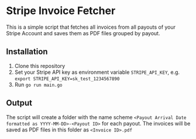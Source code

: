 # Stripe Invoice Fetcher

This is a simple script that fetches all invoices from all payouts of your Stripe Account and saves them as PDF files grouped by payout.

## Installation

1. Clone this repository
2. Set your Stripe API key as environment variable `STRIPE_API_KEY`, e.g. `export STRIPE_API_KEY=sk_test_1234567890`
3. Run `go run main.go`

## Output

The script will create a folder with the name scheme `<Payout Arrival Date formatted as YYYY-MM-DD>-<Payout ID>` for each payout. The invoices will be saved as PDF files in this folder as `<Invoice ID>.pdf`